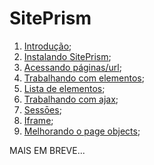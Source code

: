 # SitePrism

1. [Introdução](https://github.com/amaxsilva/Automacao_Ruby/blob/master/tests/SitePrism/01-introducao.md);
2. [Instalando SitePrism](https://github.com/amaxsilva/Automacao_Ruby/blob/master/tests/SitePrism/02-instalando_siteprism.md);
3. [Acessando páginas/url](https://github.com/amaxsilva/Automacao_Ruby/blob/master/tests/SitePrism/03-setando_urls.md);
4. [Trabalhando com elementos](https://github.com/amaxsilva/Automacao_Ruby/blob/master/tests/SitePrism/04-elementos.md);
5. [Lista de elementos](https://github.com/amaxsilva/Automacao_Ruby/blob/master/tests/SitePrism/05-lista_de_elementos.md);
6. [Trabalhando com ajax](https://github.com/amaxsilva/Automacao_Ruby/blob/master/tests/SitePrism/06-ajax.md);
7. [Sessōes](https://github.com/amaxsilva/Automacao_Ruby/blob/master/tests/SitePrism/07-sessoes.md);
8. [Iframe](https://github.com/amaxsilva/Automacao_Ruby/blob/master/tests/SitePrism/08-iframe.md);
9. [Melhorando o page objects](https://github.com/amaxsilva/Automacao_Ruby/blob/master/tests/SitePrism/09-melhorando_pageobjects.md);

MAIS EM BREVE...
